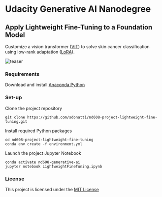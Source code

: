 # Udacity Generative AI Nanodegree

## Apply Lightweight Fine-Tuning to a Foundation Model

Customize a vision transformer ([ViT](https://arxiv.org/abs/2010.11929)) to solve skin cancer classification using low-rank adaptation ([LoRA](https://arxiv.org/abs/2106.09685)).

![teaser](./images/vit-base-patch16-224-skin_cancer_inferences.png)

### Requirements

Download and install [Anaconda Python](http://www.anaconda.com)

### Set-up

Clone the project repository
```
git clone https://github.com/sdonatti/nd608-project-lightweight-fine-tuning.git
```

Install required Python packages
```
cd nd608-project-lightweight-fine-tuning
conda env create -f environment.yml
```

Launch the project Jupyter Notebook
```
conda activate nd608-generative-ai
jupyter notebook LightweightFineTuning.ipynb
```

### License

This project is licensed under the [MIT License](LICENSE)